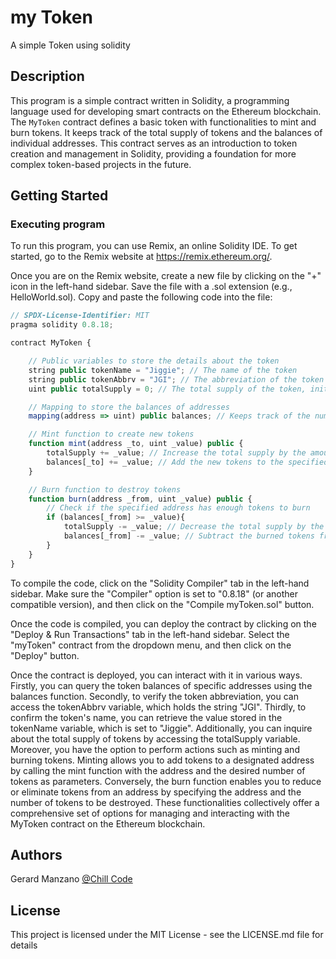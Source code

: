 # my Token

A simple Token using solidity

## Description

This program is a simple contract written in Solidity, a programming language used for developing smart contracts on the Ethereum blockchain. The `MyToken` contract defines a basic token with functionalities to mint and burn tokens. It keeps track of the total supply of tokens and the balances of individual addresses. This contract serves as an introduction to token creation and management in Solidity, providing a foundation for more complex token-based projects in the future.


## Getting Started

### Executing program

To run this program, you can use Remix, an online Solidity IDE. To get started, go to the Remix website at https://remix.ethereum.org/.

Once you are on the Remix website, create a new file by clicking on the "+" icon in the left-hand sidebar. Save the file with a .sol extension (e.g., HelloWorld.sol). Copy and paste the following code into the file:

```javascript
// SPDX-License-Identifier: MIT
pragma solidity 0.8.18;

contract MyToken {

    // Public variables to store the details about the token
    string public tokenName = "Jiggie"; // The name of the token
    string public tokenAbbrv = "JGI"; // The abbreviation of the token
    uint public totalSupply = 0; // The total supply of the token, initially set to 0

    // Mapping to store the balances of addresses
    mapping(address => uint) public balances; // Keeps track of the number of tokens each address holds

    // Mint function to create new tokens
    function mint(address _to, uint _value) public {
        totalSupply += _value; // Increase the total supply by the amount of new tokens
        balances[_to] += _value; // Add the new tokens to the specified address's balance
    }

    // Burn function to destroy tokens
    function burn(address _from, uint _value) public {
        // Check if the specified address has enough tokens to burn
        if (balances[_from] >= _value){
            totalSupply -= _value; // Decrease the total supply by the amount of tokens to be burned
            balances[_from] -= _value; // Subtract the burned tokens from the specified address's balance
        }
    }
}


```

To compile the code, click on the "Solidity Compiler" tab in the left-hand sidebar. Make sure the "Compiler" option is set to "0.8.18" (or another compatible version), and then click on the "Compile myToken.sol" button.

Once the code is compiled, you can deploy the contract by clicking on the "Deploy & Run Transactions" tab in the left-hand sidebar. Select the "myToken" contract from the dropdown menu, and then click on the "Deploy" button.

Once the contract is deployed, you can interact with it in various ways. Firstly, you can query the token balances of specific addresses using the balances function. Secondly, to verify the token abbreviation, you can access the tokenAbbrv variable, which holds the string "JGI". Thirdly, to confirm the token's name, you can retrieve the value stored in the tokenName variable, which is set to "Jiggie". Additionally, you can inquire about the total supply of tokens by accessing the totalSupply variable. Moreover, you have the option to perform actions such as minting and burning tokens. Minting allows you to add tokens to a designated address by calling the mint function with the address and the desired number of tokens as parameters. Conversely, the burn function enables you to reduce or eliminate tokens from an address by specifying the address and the number of tokens to be destroyed. These functionalities collectively offer a comprehensive set of options for managing and interacting with the MyToken contract on the Ethereum blockchain.

## Authors

Gerard Manzano
[@Chill Code](https://www.youtube.com/channel/UCqnpVDK-Ym41W1WDvBMmN6w)


## License

This project is licensed under the MIT License - see the LICENSE.md file for details
